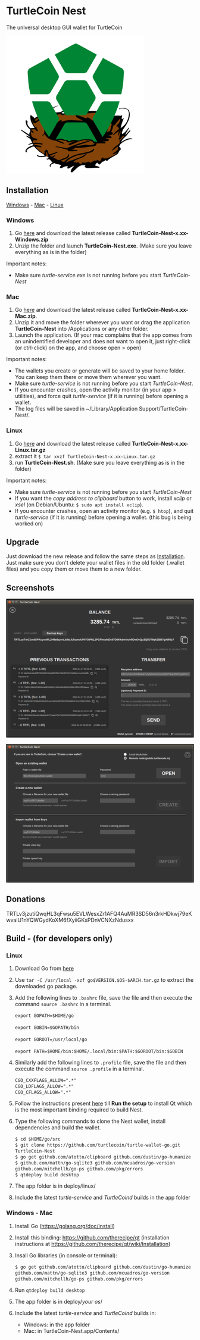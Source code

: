 # TurtleCoin Nest

The universal desktop GUI wallet for TurtleCoin

![Logo](/turtlecoinnestlogo.png)

## Installation

[Windows](#windows) - [Mac](#mac) - [Linux](#linux)

### Windows

1. Go [here](https://github.com/turtlecoin/turtle-wallet-go/releases) and download the latest release called **TurtleCoin-Nest-x.xx-Windows.zip**
2. Unzip the folder and launch **TurtleCoin-Nest.exe**. (Make sure you leave everything as is in the folder)

Important notes:

* Make sure *turtle-service.exe* is not running before you start *TurtleCoin-Nest*

### Mac

1. Go [here](https://github.com/turtlecoin/turtle-wallet-go/releases) and download the latest release called **TurtleCoin-Nest-x.xx-Mac.zip**.
2. Unzip it and move the folder wherever you want or drag the application **TurtleCoin-Nest** into /Applications or any other folder.
3. Launch the application. (If your mac complains that the app comes from an unindentified developer and does not want to open it, just right-click (or ctrl-click) on the app, and choose open > open)

Important notes:

* The wallets you create or generate will be saved to your home folder. You can keep them there or move them wherever you want.
* Make sure *turtle-service* is not running before you start *TurtleCoin-Nest*.
* If you encounter crashes, open the activity monitor (in your app > utilities), and force quit *turtle-service* (if it is running) before opening a wallet.
* The log files will be saved in ~/Library/Application Support/TurtleCoin-Nest/.

### Linux

1. Go [here](https://github.com/turtlecoin/turtle-wallet-go/releases) and download the latest release called **TurtleCoin-Nest-x.xx-Linux.tar.gz**
2. extract it
`$ tar xvzf TurtleCoin-Nest-x.xx-Linux.tar.gz`
3. run **TurtleCoin-Nest.sh**. (Make sure you leave everything as is in the folder)

Important notes:

* Make sure *turtle-service* is not running before you start *TurtleCoin-Nest*
* If you want the *copy address to clipboard* button to work, install *xclip* or *xsel* (on Debian/Ubuntu: `$ sudo apt install xclip`).
* If you encounter crashes, open an activity monitor (e.g. `$ htop`), and quit *turtle-service* (if it is running) before opening a wallet. (this bug is being worked on)

## Upgrade

Just download the new release and follow the same steps as [Installation](#installation). Just make sure you don't delete your wallet files in the old folder (.wallet files) and you copy them or move them to a new folder.

## Screenshots

![Main Screen](/Screenshots/MainScreen.png)

![Open Wallet](/Screenshots/OpenWallet.png)

## Donations

TRTLv3jzutiQwqHL3qFwsu5EVLWesxZr1AFQ4AuMR3SD56n3rkHDkwj79eKwvaiU1nYQWGydKoXM6fXyiiGKsPDnVCNXzNdusxx

## Build - (for developers only)

### Linux

1. Download Go from [here](https://golang.org/dl/)

2. Use `tar -C /usr/local -xzf go$VERSION.$OS-$ARCH.tar.gz` to extract the downloaded go package.

3. Add the following lines to `.bashrc` file, save the file and then execute the command `source .bashrc` in a terminal.
    ```
    export GOPATH=$HOME/go

    export GOBIN=$GOPATH/bin

    export GOROOT=/usr/local/go

    export PATH=$HOME/bin:$HOME/.local/bin:$PATH:$GOROOT/bin:$GOBIN
    ```
4. Similarly add the following lines to `.profile` file, save the file and then execute the command `source .profile` in a terminal.
    ```
    CGO_CXXFLAGS_ALLOW=".*" 
    CGO_LDFLAGS_ALLOW=".*" 
    CGO_CFLAGS_ALLOW=".*" 
    ```
5. Follow the instructions present [here](https://github.com/therecipe/qt/wiki/Installation-on-Linux) till **Run the setup** to install Qt which is the most important binding required to build Nest.
6. Type the following commands to clone the Nest wallet, install dependencies and build the wallet.
    ```
    $ cd $HOME/go/src
    $ git clone https://github.com/turtlecoin/turtle-wallet-go.git TurtleCoin-Nest
    $ go get github.com/atotto/clipboard github.com/dustin/go-humanize $ github.com/mattn/go-sqlite3 github.com/mcuadros/go-version github.com/mitchellh/go-ps github.com/pkg/errors
    $ qtdeploy build desktop
    ```

1. The app folder is in deploy/linux/
1. Include the latest _turtle-service_ and _TurtleCoind_ builds in the app folder

### Windows - Mac

1. Install Go (https://golang.org/doc/install)

1. Install this binding: https://github.com/therecipe/qt (installation instructions at https://github.com/therecipe/qt/wiki/Installation)

1. Insall Go libraries (in console or terminal):
    ```
    $ go get github.com/atotto/clipboard github.com/dustin/go-humanize github.com/mattn/go-sqlite3 github.com/mcuadros/go-version github.com/mitchellh/go-ps github.com/pkg/errors
    ```

1. Run `qtdeploy build desktop`

1. The app folder is in deploy/*your os*/

1. Include the latest _turtle-service_ and _TurtleCoind_ builds in:
    * Windows: in the app folder
    * Mac: in TurtleCoin-Nest.app/Contents/